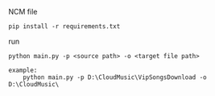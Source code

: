 NCM file

```
pip install -r requirements.txt
```

run

```
python main.py -p <source path> -o <target file path>

example:
    python main.py -p D:\CloudMusic\VipSongsDownload -o  D:\CloudMusic\
```
